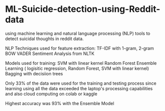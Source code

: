 # ML-Suicide-detection-using-Reddit-data
using machine learning and natural language processing (NLP) tools to detect suicidal thoughts in reddit data.

NLP Techniques used for feature extraction:
TF-IDF with 1-gram, 2-gram
BOW
VADER Sentiment Analysis from NLTK

Models used for training:
SVM with linear kernel
Random Forest
Ensemble Learning ( logisitic regression, Random Forest, SVM with linear kernel)
Bagging with decisiion trees

Only 33% of the data were used for the training and testing process since learning using all the data exceeded the laptop's processing capabilities and also cloud computing on colab or kaggle

Highest accuracy was 93% with the Ensemble Model
